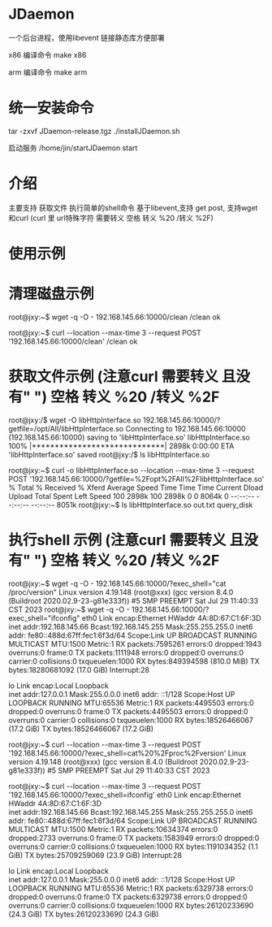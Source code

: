 # JDaemon
一个后台进程，使用libevent 链接静态库方便部署

x86 编译命令
make x86

arm 编译命令
make arm

# 统一安装命令
tar -zxvf JDaemon-release.tgz
./installJDaemon.sh

启动服务 
/home/jin/startJDaemon start 


# 介绍
主要支持  获取文件 执行简单的shell命令 
基于libevent,支持 get post, 支持wget 和curl (curl 里 url特殊字符 需要转义 空格 转义 %20 /转义 %2F)
# 使用示例


# 清理磁盘示例
root@jxy:~$ wget -q -O - 192.168.145.66:10000/clean
/clean ok

root@jxy:~$ curl --location --max-time 3 --request POST '192.168.145.66:10000/clean'
/clean ok

#  获取文件示例 (注意curl 需要转义 且没有" ") 空格 转义 %20 /转义 %2F
root@jxy:/$ wget -O libHttpInterface.so 192.168.145.66:10000/?getfile=/opt/AII/libHttpInterface.so
Connecting to 192.168.145.66:10000 (192.168.145.66:10000)
saving to 'libHttpInterface.so'
libHttpInterface.so  100% |*****************************| 2898k  0:00:00 ETA
'libHttpInterface.so' saved
root@jxy:/$ ls
libHttpInterface.so

root@jxy:~$ curl -o libHttpInterface.so --location --max-time 3 --request POST '192.168.145.66:10000/?getfile=%2Fopt%2FAII%2FlibHttpInterface.so'
  % Total    % Received % Xferd  Average Speed   Time    Time     Time  Current
                                 Dload  Upload   Total   Spent    Left  Speed
100 2898k  100 2898k    0     0  8064k      0 --:--:-- --:--:-- --:--:-- 8051k
root@jxy:~$ ls
libHttpInterface.so  out.txt              query_disk


# 执行shell 示例 (注意curl 需要转义 且没有" ") 空格 转义 %20 /转义 %2F
root@jxy:~$ wget -q -O - 192.168.145.66:10000/?exec_shell="cat /proc/version"
Linux version 4.19.148 (root@xxx) (gcc version 8.4.0 (Buildroot 2020.02.9-23-g81e333f)) #5 SMP PREEMPT Sat Jul 29 11:40:33 CST 2023
root@jxy:~$ wget -q -O - 192.168.145.66:10000/?exec_shell="ifconfig"
eth0      Link encap:Ethernet  HWaddr 4A:8D:67:C1:6F:3D  
          inet addr:192.168.145.66  Bcast:192.168.145.255  Mask:255.255.255.0
          inet6 addr: fe80::488d:67ff:fec1:6f3d/64 Scope:Link
          UP BROADCAST RUNNING MULTICAST  MTU:1500  Metric:1
          RX packets:7595261 errors:0 dropped:1943 overruns:0 frame:0
          TX packets:1111948 errors:0 dropped:0 overruns:0 carrier:0
          collisions:0 txqueuelen:1000 
          RX bytes:849394598 (810.0 MiB)  TX bytes:18280681092 (17.0 GiB)
          Interrupt:28 

lo        Link encap:Local Loopback  
          inet addr:127.0.0.1  Mask:255.0.0.0
          inet6 addr: ::1/128 Scope:Host
          UP LOOPBACK RUNNING  MTU:65536  Metric:1
          RX packets:4495503 errors:0 dropped:0 overruns:0 frame:0
          TX packets:4495503 errors:0 dropped:0 overruns:0 carrier:0
          collisions:0 txqueuelen:1000 
          RX bytes:18526466067 (17.2 GiB)  TX bytes:18526466067 (17.2 GiB)


root@jxy:~$ curl --location --max-time 3 --request POST '192.168.145.66:10000/?exec_shell=cat%20%2Fproc%2Fversion'
Linux version 4.19.148 (root@xxx) (gcc version 8.4.0 (Buildroot 2020.02.9-23-g81e333f)) #5 SMP PREEMPT Sat Jul 29 11:40:33 CST 2023

root@jxy:~$ curl --location --max-time 3 --request POST '192.168.145.66:10000/?exec_shell=ifconfig'
eth0      Link encap:Ethernet  HWaddr 4A:8D:67:C1:6F:3D  
          inet addr:192.168.145.66  Bcast:192.168.145.255  Mask:255.255.255.0
          inet6 addr: fe80::488d:67ff:fec1:6f3d/64 Scope:Link
          UP BROADCAST RUNNING MULTICAST  MTU:1500  Metric:1
          RX packets:10634374 errors:0 dropped:2733 overruns:0 frame:0
          TX packets:1583949 errors:0 dropped:0 overruns:0 carrier:0
          collisions:0 txqueuelen:1000 
          RX bytes:1191034352 (1.1 GiB)  TX bytes:25709259069 (23.9 GiB)
          Interrupt:28 

lo        Link encap:Local Loopback  
          inet addr:127.0.0.1  Mask:255.0.0.0
          inet6 addr: ::1/128 Scope:Host
          UP LOOPBACK RUNNING  MTU:65536  Metric:1
          RX packets:6329738 errors:0 dropped:0 overruns:0 frame:0
          TX packets:6329738 errors:0 dropped:0 overruns:0 carrier:0
          collisions:0 txqueuelen:1000 
          RX bytes:26120233690 (24.3 GiB)  TX bytes:26120233690 (24.3 GiB)


